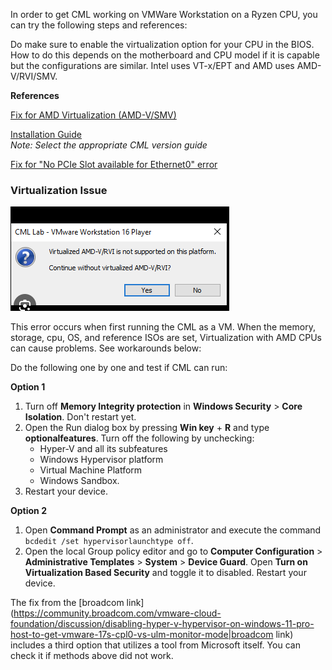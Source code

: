 In order to get CML working on VMWare Workstation on a Ryzen CPU, you can try the following steps and references:

Do make sure to enable the virtualization option for your CPU in the BIOS. How to do this depends on the motherboard and CPU model if it is capable but the configurations are similar. Intel uses VT-x/EPT and AMD uses AMD-V/RVI/SMV.

**References**

[Fix for AMD Virtualization (AMD-V/SMV)](https://community.broadcom.com/vmware-cloud-foundation/discussion/disabling-hyper-v-hypervisor-on-windows-11-pro-host-to-get-vmware-17s-cpl0-vs-ulm-monitor-mode)

[Installation Guide](https://developer.cisco.com/docs/modeling-labs/cml-installation-guide/)   
*Note: Select the appropriate CML version guide*

[Fix for "No PCIe Slot available for Ethernet0" error](https://learningnetwork.cisco.com/s/question/0D56e0000E3MmJWCQ0/error-i-get-when-starting-up-the-vm-no-pcie-slot-available-for-ethernet0-remove-ethernet0-and-try-again-i-have-checked-bios-and-the-setting-are-as-requested-i-am-using-vmware-workstation-17-pls-can-someone-help)


### Virtualization Issue

![image](https://raw.githubusercontent.com/LunaRskie/mkdocs-test/257772fed3a09d9dc0085efff4c7d2fddd41a0d7/docs/AMD%20Virtualization%20Issue.png)

This error occurs when first running the CML as a VM. When the memory, storage, cpu, OS, and reference ISOs are set, Virtualization with AMD CPUs can cause problems. See workarounds below:

Do the following one by one and test if CML can run:

**Option 1**

1. Turn off **Memory Integrity protection** in **Windows Security** > **Core Isolation**. Don't restart yet.
2.  Open the Run dialog box by pressing **Win key** + **R** and type **optionalfeatures**. Turn off the following by unchecking: 
	- Hyper-V and all its subfeatures
	- Windows Hypervisor platform
	- Virtual Machine Platform
	- Windows Sandbox.
3. Restart your device.

**Option 2**

1. Open **Command Prompt** as an administrator and execute the command `bcdedit /set hypervisorlaunchtype off`.
2. Open the local Group policy editor and go to **Computer Configuration** > **Administrative Templates** > **System** > **Device Guard**. Open **Turn on Virtualization Based Security** and toggle it to disabled. Restart your device.

The fix from the [broadcom link](https://community.broadcom.com/vmware-cloud-foundation/discussion/disabling-hyper-v-hypervisor-on-windows-11-pro-host-to-get-vmware-17s-cpl0-vs-ulm-monitor-mode|broadcom link) includes a third option that utilizes a tool from Microsoft itself. You can check it if methods above did not work.
